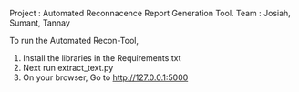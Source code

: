 Project : Automated Reconnacence Report Generation Tool.
Team : Josiah, Sumant, Tannay

To run the Automated Recon-Tool,

1) Install the libraries in the Requirements.txt
2) Next run extract_text.py
3) On your browser, Go to http://127.0.0.1:5000
